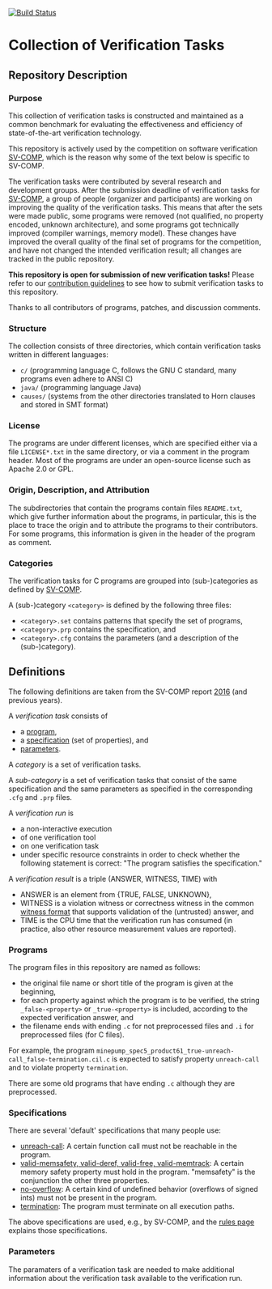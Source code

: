 [![Build Status](https://travis-ci.org/sosy-lab/sv-benchmarks.svg?branch=master)](https://travis-ci.org/sosy-lab/sv-benchmarks)

# Collection of Verification Tasks

## Repository Description

### Purpose

This collection of verification tasks is constructed and maintained as a common benchmark
for evaluating the effectiveness and efficiency of state-of-the-art verification technology.

This repository is actively used by the competition on software verification [SV-COMP],
which is the reason why some of the text below is specific to SV-COMP.

The verification tasks were contributed by several research and development groups. 
After the submission deadline of verification tasks for [SV-COMP],
a group of people (organizer and participants) are working on improving the quality of the verification tasks.
This means that after the sets were made public, some programs were removed
(not qualified, no property encoded, unknown architecture), and 
some programs got technically improved (compiler warnings, memory model).
These changes have improved the overall quality of the final set of programs for the competition, and
have not changed the intended verification result; all changes are tracked in the public repository.

**This repository is open for submission of new verification tasks!**
Please refer to our [contribution guidelines](CONTRIBUTING.md)
to see how to submit verification tasks to this repository.

Thanks to all contributors of programs, patches, and discussion comments.

### Structure

The collection consists of three directories, which contain verification tasks written in different languages:
- `c/` (programming language C, follows the GNU C standard, many programs even adhere to ANSI C)
- `java/` (programming language Java)
- `causes/` (systems from the other directories translated to Horn clauses and stored in SMT format)

### License

The programs are under different licenses, which are specified either via a file `LICENSE*.txt` in the same directory,
or via a comment in the program header.
Most of the programs are under an open-source license such as Apache 2.0 or GPL.

### Origin, Description, and Attribution

The subdirectories that contain the programs contain files `README.txt`, which give further information
about the programs, in particular, this is the place to trace the origin and to attribute the programs to their contributors.
For some programs, this information is given in the header of the program as comment.

### Categories

The verification tasks for C programs are grouped into (sub-)categories
as defined by [SV-COMP](https://sv-comp.sosy-lab.org/2017/benchmarks.php).

A (sub-)category `<category>` is defined by the following three files:
- `<category>.set` contains patterns that specify the set of programs,
- `<category>.prp` contains the specification, and
- `<category>.cfg` contains the parameters (and a description of the (sub-)category).


## Definitions

The following definitions are taken from the SV-COMP report
[2016](https://www.sosy-lab.org/~dbeyer/Publications/2016-TACAS.Reliable_and_Reproducible_Competition_Results_with_BenchExec_and_Witnesses.pdf) (and previous years).

A *verification task* consists of
- a [program](#progams),
- a [specification](#specifications) (set of properties), and
- [parameters](#parameters).

A *category* is a set of verification tasks.

A *sub-category* is a set of verification tasks that consist of the same
specification and the same parameters
as specified in the corresponding `.cfg` and `.prp` files.

A *verification run* is
- a non-interactive execution
- of one verification tool
- on one verification task
- under specific resource constraints
in order to check whether the following statement is correct:
"The program satisfies the specification."

A *verification result* is a triple (ANSWER, WITNESS, TIME) with
- ANSWER is an element from {TRUE, FALSE, UNKNOWN},
- WITNESS is a violation witness or correctness witness in the common [witness format] that supports validation of the (untrusted) answer, and
- TIME is the CPU time that the verification run has consumed (in practice, also other resource measurement values are reported).


### Programs

The program files in this repository are named as follows:
- the original file name or short title of the program is given at the beginning,
- for each property against which the program is to be verified,
  the string `_false-<property>` or `_true-<property>` is included, according to the expected verification answer, and
- the filename ends with ending `.c` for not preprocessed files and `.i` for preprocessed files (for C files).

For example, the program `minepump_spec5_product61_true-unreach-call_false-termination.cil.c`
is expected to satisfy property `unreach-call` and to violate property `termination`.

There are some old programs that have ending `.c` although they are preprocessed.

### Specifications

There are several 'default' specifications that many people use:
  - [unreach-call](c/PropertyUnreachCall.prp):
    A certain function call must not be reachable in the program.
  - [valid-memsafety, valid-deref, valid-free, valid-memtrack](c/PropertyMemSafety.prp):
    A certain memory safety property must hold in the program.
    "memsafety" is the conjunction the other three properties.
  - [no-overflow](c/PropertyOverflow.prp):
    A certain kind of undefined behavior (overflows of signed ints) must not be present in the program.
  - [termination](c/PropertyTermination.prp):
    The program must terminate on all execution paths.

The above specifications are used, e.g., by SV-COMP, and the [rules page](http://sv-comp.sosy-lab.org/2017/rules.php)
explains those specifications.

### Parameters

The paramaters of a verification task are needed to make additional information about the verification task available to the verification run.


[SV-COMP]: https://sv-comp.sosy-lab.org/
[witness format]: https://github.com/sosy-lab/sv-witnesses
